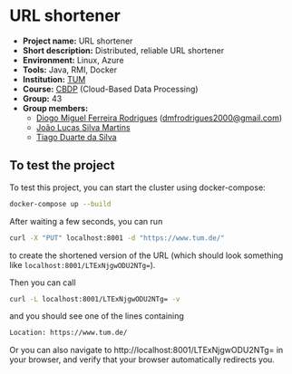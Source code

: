 # URL shortener

- **Project name:** URL shortener
- **Short description:** Distributed, reliable URL shortener
- **Environment:** Linux, Azure
- **Tools:** Java, RMI, Docker
- **Institution:** [TUM](https://www.tum.de/en/)
- **Course:** [CBDP](https://db.in.tum.de/teaching/ws2021/clouddataprocessing/?lang=de) (Cloud-Based Data Processing)
- **Group:** 43
- **Group members:** 
    - [Diogo Miguel Ferreira Rodrigues](https://github.com/dmfrodrigues) (<dmfrodrigues2000@gmail.com>)
    - [João Lucas Silva Martins](https://github.com/joaolucasmartins)
    - [Tiago Duarte da Silva](https://github.com/tiagodusilva)

## To test the project

To test this project, you can start the cluster using docker-compose:

```bash
docker-compose up --build
```

After waiting a few seconds, you can run

```bash
curl -X "PUT" localhost:8001 -d "https://www.tum.de/"
```

to create the shortened version of the URL (which should look something like `localhost:8001/LTExNjgwODU2NTg=`).

Then you can call

```bash
curl -L localhost:8001/LTExNjgwODU2NTg= -v
```

and you should see one of the lines containing

```txt
Location: https://www.tum.de/
```

Or you can also navigate to http://localhost:8001/LTExNjgwODU2NTg= in your browser, and verify that your browser automatically redirects you.
